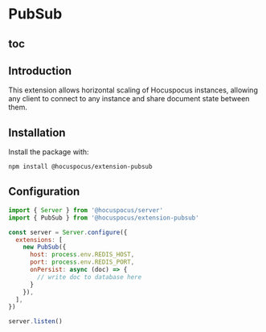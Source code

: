 # PubSub

## toc

## Introduction
This extension allows horizontal scaling of Hocuspocus instances, allowing any
client to connect to any instance and share document state between them.

## Installation
Install the package with:

```bash
npm install @hocuspocus/extension-pubsub
```

## Configuration
```js
import { Server } from '@hocuspocus/server'
import { PubSub } from '@hocuspocus/extension-pubsub'

const server = Server.configure({
  extensions: [
    new PubSub({
      host: process.env.REDIS_HOST,
      port: process.env.REDIS_PORT,
      onPersist: async (doc) => {
        // write doc to database here
      }
    }),
  ],
})

server.listen()
```
